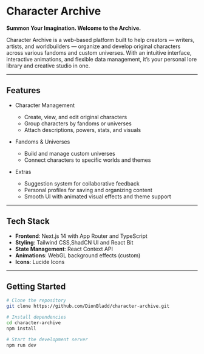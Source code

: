 # Character Archive

**Summon Your Imagination. Welcome to the Archive.**

Character Archive is a web-based platform built to help creators — writers, artists, and worldbuilders — organize and develop original characters across various fandoms and custom universes. With an intuitive interface, interactive animations, and flexible data management, it’s your personal lore library and creative studio in one.

---

## Features

- Character Management  
  - Create, view, and edit original characters  
  - Group characters by fandoms or universes  
  - Attach descriptions, powers, stats, and visuals  

- Fandoms & Universes  
  - Build and manage custom universes  
  - Connect characters to specific worlds and themes  

- Extras  
  - Suggestion system for collaborative feedback  
  - Personal profiles for saving and organizing content  
  - Smooth UI with animated visual effects and theme support  

---


## Tech Stack

- **Frontend**: Next.js 14 with App Router and TypeScript  
- **Styling**: Tailwind CSS,ShadCN UI and React Bit   
- **State Management**: React Context API  
- **Animations**: WebGL background effects (custom)  
- **Icons**: Lucide Icons  

---

## Getting Started

```bash
# Clone the repository
git clone https://github.com/DionBladd/character-archive.git

# Install dependencies
cd character-archive
npm install

# Start the development server
npm run dev
